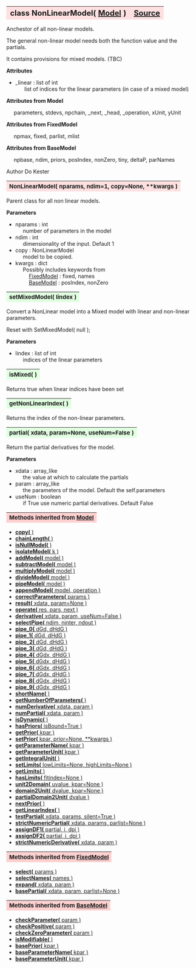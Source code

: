 ---
---
<br><br>

<a name="NonLinearModel"></a>
<table><thead style="background-color:#FFE0E0; width:100%; font-size:20px"><tr><th style="text-align:left">
<strong>class NonLinearModel(</strong> <a href="./Model.html">Model</a> )</th><th style="text-align:right"><a href=https://github.com/dokester/BayesicFitting/blob/master/BayesicFitting/source/NonLinearModel.py target=_blank>Source</a></th></tr></thead></table>
<p>

Anchestor of all non-linear models.

The general non-linear model needs both the function value and the partials.

It contains provisions for mixed models. (TBC)

<b>Attributes</b>

* _linear  :  list of int<br>
&nbsp;&nbsp;&nbsp;&nbsp;&nbsp; list of indices for the linear parameters (in case of a mixed model)<br>

<b>Attributes from Model</b>

&nbsp;&nbsp;&nbsp;&nbsp; parameters, stdevs, npchain, _next, _head, _operation, xUnit, yUnit <br>

<b>Attributes from FixedModel</b>

&nbsp;&nbsp;&nbsp;&nbsp; npmax, fixed, parlist, mlist<br>

<b>Attributes from BaseModel</b>

&nbsp;&nbsp;&nbsp;&nbsp; npbase, ndim, priors, posIndex, nonZero, tiny, deltaP, parNames<br>

Author       Do Kester


<a name="NonLinearModel"></a>
<table><thead style="background-color:#FFE0E0; width:100%; font-size:15px"><tr><th style="text-align:left">
<strong>NonLinearModel(</strong> nparams, ndim=1, copy=None, **kwargs )
</th></tr></thead></table>
<p>

Parent class for all non linear models.

<b>Parameters</b>

* nparams  :  int<br>
&nbsp;&nbsp;&nbsp;&nbsp; number of parameters in the model<br>
* ndim  :  int<br>
&nbsp;&nbsp;&nbsp;&nbsp; dimensionality of the input. Default 1<br>
* copy  :  NonLinearModel<br>
&nbsp;&nbsp;&nbsp;&nbsp; model to be copied.<br>
* kwargs  :  dict<br>
&nbsp;&nbsp;&nbsp;&nbsp; Possibly includes keywords from<br>
&nbsp;&nbsp;&nbsp;&nbsp;&nbsp;&nbsp;&nbsp;&nbsp; [FixedModel](./FixedModel.md) :   fixed, names<br>
&nbsp;&nbsp;&nbsp;&nbsp;&nbsp;&nbsp;&nbsp;&nbsp; [BaseModel](./BaseModel.md) :    posIndex, nonZero<br>


<a name="setMixedModel"></a>
<table><thead style="background-color:#E0FFE0; width:100%; font-size:15px"><tr><th style="text-align:left">
<strong>setMixedModel(</strong> lindex )
</th></tr></thead></table>
<p>

Convert a NonLinear model into a Mixed model with linear and
non-linear parameters.

Reset with SetMixedModel( null );

<b>Parameters</b>

* lindex  :  list of int<br>
&nbsp;&nbsp;&nbsp;&nbsp; indices of the linear parameters<br>


<a name="isMixed"></a>
<table><thead style="background-color:#E0FFE0; width:100%; font-size:15px"><tr><th style="text-align:left">
<strong>isMixed(</strong> )
</th></tr></thead></table>
<p>
Returns true when linear indices have been set 

<a name="getNonLinearIndex"></a>
<table><thead style="background-color:#E0FFE0; width:100%; font-size:15px"><tr><th style="text-align:left">
<strong>getNonLinearIndex(</strong> )
</th></tr></thead></table>
<p>
Returns the index of the non-linear parameters. 

<a name="partial"></a>
<table><thead style="background-color:#E0FFE0; width:100%; font-size:15px"><tr><th style="text-align:left">
<strong>partial(</strong> xdata, param=None, useNum=False )
</th></tr></thead></table>
<p>

Return the partial derivatives for the model.

<b>Parameters</b>

* xdata  :  array_like<br>
&nbsp;&nbsp;&nbsp;&nbsp; the value at which to calculate the partials<br>
* param  :  array_like<br>
&nbsp;&nbsp;&nbsp;&nbsp; the parameters of the model. Default the self.parameters<br>
* useNum  :  boolean<br>
&nbsp;&nbsp;&nbsp;&nbsp; if True use numeric partial derivatives. Default False<br>


<table><thead style="background-color:#FFD0D0; width:100%; font-size:15px"><tr><th style="text-align:left">
<strong>Methods inherited from</strong> <a href="./Model.html">Model</a></th></tr></thead></table>


* [<strong>copy(</strong> )](./Model.md#copy)
* [<strong>chainLength(</strong> )](./Model.md#chainLength)
* [<strong>isNullModel(</strong> ) ](./Model.md#isNullModel)
* [<strong>isolateModel(</strong> k )](./Model.md#isolateModel)
* [<strong>addModel(</strong> model )](./Model.md#addModel)
* [<strong>subtractModel(</strong> model )](./Model.md#subtractModel)
* [<strong>multiplyModel(</strong> model )](./Model.md#multiplyModel)
* [<strong>divideModel(</strong> model )](./Model.md#divideModel)
* [<strong>pipeModel(</strong> model )](./Model.md#pipeModel)
* [<strong>appendModel(</strong> model, operation )](./Model.md#appendModel)
* [<strong>correctParameters(</strong> params )](./Model.md#correctParameters)
* [<strong>result(</strong> xdata, param=None )](./Model.md#result)
* [<strong>operate(</strong> res, pars, next )](./Model.md#operate)
* [<strong>derivative(</strong> xdata, param, useNum=False )](./Model.md#derivative)
* [<strong>selectPipe(</strong> ndim, ninter, ndout ) ](./Model.md#selectPipe)
* [<strong>pipe_0(</strong> dGd, dHdG ) ](./Model.md#pipe_0)
* [<strong>pipe_1(</strong> dGd, dHdG ) ](./Model.md#pipe_1)
* [<strong>pipe_2(</strong> dGd, dHdG ) ](./Model.md#pipe_2)
* [<strong>pipe_3(</strong> dGd, dHdG ) ](./Model.md#pipe_3)
* [<strong>pipe_4(</strong> dGdx, dHdG ) ](./Model.md#pipe_4)
* [<strong>pipe_5(</strong> dGdx, dHdG ) ](./Model.md#pipe_5)
* [<strong>pipe_6(</strong> dGdx, dHdG ) ](./Model.md#pipe_6)
* [<strong>pipe_7(</strong> dGdx, dHdG ) ](./Model.md#pipe_7)
* [<strong>pipe_8(</strong> dGdx, dHdG ) ](./Model.md#pipe_8)
* [<strong>pipe_9(</strong> dGdx, dHdG ) ](./Model.md#pipe_9)
* [<strong>shortName(</strong> ) ](./Model.md#shortName)
* [<strong>getNumberOfParameters(</strong> )](./Model.md#getNumberOfParameters)
* [<strong>numDerivative(</strong> xdata, param )](./Model.md#numDerivative)
* [<strong>numPartial(</strong> xdata, param )](./Model.md#numPartial)
* [<strong>isDynamic(</strong> ) ](./Model.md#isDynamic)
* [<strong>hasPriors(</strong> isBound=True ) ](./Model.md#hasPriors)
* [<strong>getPrior(</strong> kpar )](./Model.md#getPrior)
* [<strong>setPrior(</strong> kpar, prior=None, **kwargs )](./Model.md#setPrior)
* [<strong>getParameterName(</strong> kpar )](./Model.md#getParameterName)
* [<strong>getParameterUnit(</strong> kpar )](./Model.md#getParameterUnit)
* [<strong>getIntegralUnit(</strong> )](./Model.md#getIntegralUnit)
* [<strong>setLimits(</strong> lowLimits=None, highLimits=None )](./Model.md#setLimits)
* [<strong>getLimits(</strong> ) ](./Model.md#getLimits)
* [<strong>hasLimits(</strong> fitindex=None )](./Model.md#hasLimits)
* [<strong>unit2Domain(</strong> uvalue, kpar=None )](./Model.md#unit2Domain)
* [<strong>domain2Unit(</strong> dvalue, kpar=None )](./Model.md#domain2Unit)
* [<strong>partialDomain2Unit(</strong> dvalue )](./Model.md#partialDomain2Unit)
* [<strong>nextPrior(</strong> ) ](./Model.md#nextPrior)
* [<strong>getLinearIndex(</strong> )](./Model.md#getLinearIndex)
* [<strong>testPartial(</strong> xdata, params, silent=True )](./Model.md#testPartial)
* [<strong>strictNumericPartial(</strong> xdata, params, parlist=None ) ](./Model.md#strictNumericPartial)
* [<strong>assignDF1(</strong> partial, i, dpi ) ](./Model.md#assignDF1)
* [<strong>assignDF2(</strong> partial, i, dpi ) ](./Model.md#assignDF2)
* [<strong>strictNumericDerivative(</strong> xdata, param ) ](./Model.md#strictNumericDerivative)


<table><thead style="background-color:#FFD0D0; width:100%; font-size:15px"><tr><th style="text-align:left">
<strong>Methods inherited from</strong> <a href="./FixedModel.html">FixedModel</a></th></tr></thead></table>


* [<strong>select(</strong> params ) ](./FixedModel.md#select)
* [<strong>selectNames(</strong> names ) ](./FixedModel.md#selectNames)
* [<strong>expand(</strong> xdata, param ) ](./FixedModel.md#expand)
* [<strong>basePartial(</strong> xdata, param, parlist=None ) ](./FixedModel.md#basePartial)


<table><thead style="background-color:#FFD0D0; width:100%; font-size:15px"><tr><th style="text-align:left">
<strong>Methods inherited from</strong> <a href="./BaseModel.html">BaseModel</a></th></tr></thead></table>


* [<strong>checkParameter(</strong> param ) ](./BaseModel.md#checkParameter)
* [<strong>checkPositive(</strong> param ) ](./BaseModel.md#checkPositive)
* [<strong>checkZeroParameter(</strong> param )](./BaseModel.md#checkZeroParameter)
* [<strong>isModifiable(</strong> ) ](./BaseModel.md#isModifiable)
* [<strong>basePrior(</strong> kpar ) ](./BaseModel.md#basePrior)
* [<strong>baseParameterName(</strong> kpar ) ](./BaseModel.md#baseParameterName)
* [<strong>baseParameterUnit(</strong> kpar ) ](./BaseModel.md#baseParameterUnit)
